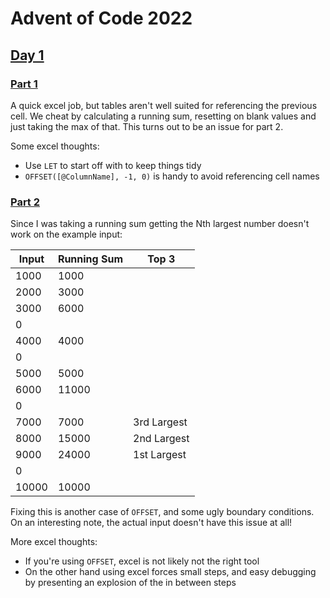 # Advent of Code 2022

## [Day 1](https://adventofcode.com/2022/day/1)

### [Part 1](https://adventofcode.com/2022/day/1#part1)

A quick excel job, but tables aren't well suited for referencing the previous cell. We cheat by calculating a running sum, resetting on blank values and just taking the max of that. This turns out to be an issue for part 2. 

Some excel thoughts:

- Use `LET` to start off with to keep things tidy
- `OFFSET([@ColumnName], -1, 0)` is handy to avoid referencing cell names

### [Part 2](https://adventofcode.com/2022/day/1#part2)

Since I was taking a running sum getting the Nth largest number doesn't work on the example input:

Input | Running Sum | Top 3
----- | ----------- | -----------
1000  | 1000        |
2000  | 3000        |
3000  | 6000        |
 | 0           |
4000  | 4000        |
 | 0           |
5000  | 5000        |
6000  | 11000       |
 | 0           |
7000  | 7000        | 3rd Largest
8000  | 15000       | 2nd Largest
9000  | 24000       | 1st Largest
 | 0           |
10000 | 10000       |

Fixing this is another case of `OFFSET`, and some ugly boundary conditions. On an interesting note, the actual input doesn't have this issue at all!

More excel thoughts:

- If you're using `OFFSET`, excel is not likely not the right tool
- On the other hand using excel forces small steps, and easy debugging by presenting an explosion of the in between steps
